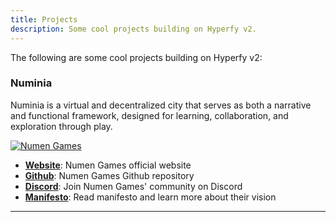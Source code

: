 ```yaml
---
title: Projects
description: Some cool projects building on Hyperfy v2.
---
```


The following are some cool projects building on Hyperfy v2:

### **Numinia**


Numinia is a virtual and decentralized city that serves as both a narrative and functional framework, designed for learning, collaboration, and exploration through play.

[![Numen Games](/assets/Numen_Games_Logo.webp)](/assets/Numen_Games_Logo.webp)


* **[Website](https://numen.games/)**: Numen Games official website
* **[Github](https://github.com/numengames)**: Numen Games Github repository
* **[Discord](https://discord.gg/ASwwdd24pp)**: Join Numen Games' community on Discord
* **[Manifesto](https://numen.games/manifesto)**: Read manifesto and learn more about their vision

---

